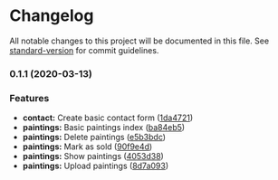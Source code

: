 # Changelog

All notable changes to this project will be documented in this file. See [standard-version](https://github.com/conventional-changelog/standard-version) for commit guidelines.

### 0.1.1 (2020-03-13)


### Features

* **contact:** Create basic contact form ([1da4721](https://github.com/charlescampbell/lynne-campbell-artist/commit/1da4721b630c3e68f6dd2c4b7965f57619ee19b8))
* **paintings:** Basic paintings index ([ba84eb5](https://github.com/charlescampbell/lynne-campbell-artist/commit/ba84eb5ae1090d430a6eead90012701a7842f169))
* **paintings:** Delete paintings ([e5b3bdc](https://github.com/charlescampbell/lynne-campbell-artist/commit/e5b3bdc850630895caccc4692f43196eb07e5280))
* **paintings:** Mark as sold ([90f9e4d](https://github.com/charlescampbell/lynne-campbell-artist/commit/90f9e4d31998417e8e2ec095b33426d5d38e2916))
* **paintings:** Show paintings ([4053d38](https://github.com/charlescampbell/lynne-campbell-artist/commit/4053d38082b2dbbd51e937363c093d859cf71ade))
* **paintings:** Upload paintings ([8d7a093](https://github.com/charlescampbell/lynne-campbell-artist/commit/8d7a0932f14862bd9d9d577036ba9805cb2df813))
